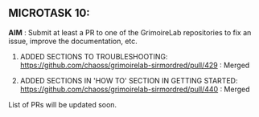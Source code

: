 ## MICROTASK 10:
**AIM** : Submit at least a PR to one of the GrimoireLab repositories to fix an issue, improve the documentation, etc.

1. ADDED SECTIONS TO TROUBLESHOOTING:
https://github.com/chaoss/grimoirelab-sirmordred/pull/429 : Merged

2. ADDED SECTIONS IN 'HOW TO' SECTION IN GETTING STARTED:
https://github.com/chaoss/grimoirelab-sirmordred/pull/440 : Merged

List of PRs will be updated soon.
